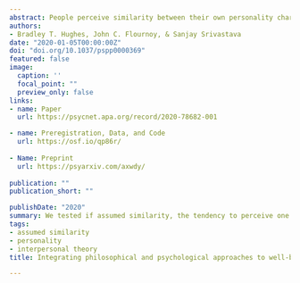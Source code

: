 ```yaml
---
abstract: People perceive similarity between their own personality characteristics and the personality characteristics of others. This association has sometimes been labeled “assumed similarity,” reflecting the interpretation that it is a cognitive bias. Another possibility, however, is an interpersonal path to perceived similarity: personality traits that are manifested in behavior may elicit similar or dissimilar behavior from others, and people form perceptions based on what they have elicited. Drawing on theories of interpersonal perception and interpersonal theory, we proposed and tested for evidence of such perceiver-elicited similarity effects, as well as trait and state assumed similarity. Previously unacquainted participants (N = 322) completed personality assessments, interacted in dyads the next day, and then reported perceptions of each other’s personalities. The results showed broad support for the expression and accurate perceptions of most Big Five domains and facets. The preregistered directional hypotheses for behavior elicitation and perceiver-elicited similarity were supported for 3 of 5 traits. Participants interpersonally elicited and then accurately perceived similarity in sociability and openness, and dissim- ilarity in assertiveness. We also found evidence for assumed similarity for agreeableness and energy level, but participants did not elicit similar behavior from their partners for those traits. We discuss implications for treating perceived similarity as a dynamic, multicomponent phenomenon, and the possibility that assumed similarity emerges from the repeated experience of interpersonally elicited and perceived similarity.
authors:
- Bradley T. Hughes, John C. Flournoy, & Sanjay Srivastava
date: "2020-01-05T00:00:00Z"
doi: "doi.org/10.1037/pspp0000369"
featured: false
image:
  caption: ''
  focal_point: ""
  preview_only: false
links:
- name: Paper
  url: https://psycnet.apa.org/record/2020-78682-001

- name: Preregistration, Data, and Code
  url: https://osf.io/qp86r/
  
- Name: Preprint
  url: https://psyarxiv.com/axwdy/
  
publication: ""
publication_short: ""

publishDate: "2020"
summary: We tested if assumed similarity, the tendency to perceive one's owm personality characteristics in others, was partially explained by the elicitation and accurate perceptions of similar behavior from others.
tags:
- assumed similarity
- personality
- interpersonal theory
title: Integrating philosophical and psychological approaches to well-being - The role of success in personal projects

---
```


